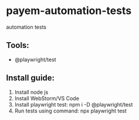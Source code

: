 # payem-automation-tests
automation tests

## Tools:
- @playwright/test

## Install guide:
1. Install node js
2. Install WebStorm/VS Code
3. Install playwright test: npm i -D @playwright/test
4. Run tests using command: npx playwright test
